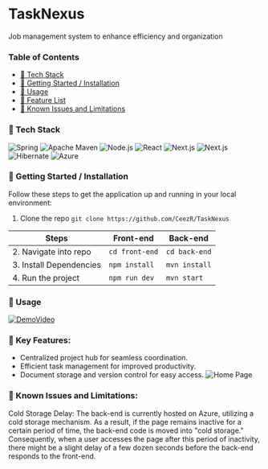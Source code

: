 # TaskNexus
Job management system to enhance efficiency and organization

### Table of Contents
- [📱 Tech Stack](#-tech-stack)
- [🚀 Getting Started / Installation](#-getting-started--installation)
- [🔌 Usage](#-usage)
- [🪩 Feature List](#-feature-list)
- [🚧 Known Issues and Limitations](#-known-issues-and-limitations)

### 📱 Tech Stack
![Spring](https://img.shields.io/badge/Spring-6DB33F?style=for-the-badge&logo=spring&logoColor=white)
![Apache Maven](https://img.shields.io/badge/apache_maven-C71A36?style=for-the-badge&logo=apachemaven&logoColor=white)
![Node.js](https://img.shields.io/badge/Node.js-339933?style=for-the-badge&logo=nodedotjs&logoColor=white)
![React](https://img.shields.io/badge/React-20232A?style=for-the-badge&logo=react&logoColor=61DAFB)
![Next.js](https://img.shields.io/badge/next.js-000000?style=for-the-badge&logo=nextdotjs&logoColor=white)
![Next.js](https://img.shields.io/badge/MySQL-005C84?style=for-the-badge&logo=mysql&logoColor=white)
![Hibernate](https://img.shields.io/badge/Hibernate-59666C?style=for-the-badge&logo=Hibernate&logoColor=white)
![Azure](https://img.shields.io/badge/microsoft%20azure-0089D6?style=for-the-badge&logo=microsoft-azure&logoColor=white)

### 🚀 Getting Started / Installation
Follow these steps to get the application up and running in your local environment:

1. Clone the repo
``` git clone https://github.com/CeezR/TaskNexus ```

| Steps                            | Front-end                 | Back-end                  |
| ---------------------------------| ------------------------- | ------------------------- |
| 2. Navigate into repo            | `cd front-end`            | `cd back-end`             |
| 3. Install Dependencies          | `npm install`             | `mvn install`             |
| 4. Run the project               | `npm run dev`             | `mvn start`               |

### 🔌 Usage 
[![DemoVideo](https://img.shields.io/badge/YouTube-FF0000?style=for-the-badge&logo=youtube&logoColor=white)](https://youtu.be/Bye2hkIDZQs)



### 🔧 Key Features:
- Centralized project hub for seamless coordination.
- Efficient task management for improved productivity.
- Document storage and version control for easy access.
![Home Page](/front-end/public/DisplayImageHome.png)

### 🚧 Known Issues and Limitations:
Cold Storage Delay: The back-end is currently hosted on Azure, utilizing a cold storage mechanism. As a result, if the page remains inactive for a certain period of time, the back-end code is moved into "cold storage." Consequently, when a user accesses the page after this period of inactivity, there might be a slight delay of a few dozen seconds before the back-end responds to the front-end.









